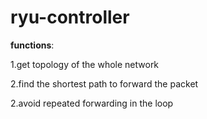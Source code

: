 # ryu-controller

**functions**:

1.get topology of the whole network

2.find the shortest path to forward the packet

2.avoid repeated forwarding in the loop


